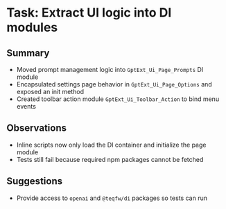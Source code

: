 # Task: Extract UI logic into DI modules

## Summary
- Moved prompt management logic into `GptExt_Ui_Page_Prompts` DI module
- Encapsulated settings page behavior in `GptExt_Ui_Page_Options` and exposed an init method
- Created toolbar action module `GptExt_Ui_Toolbar_Action` to bind menu events

## Observations
- Inline scripts now only load the DI container and initialize the page module
- Tests still fail because required npm packages cannot be fetched

## Suggestions
- Provide access to `openai` and `@teqfw/di` packages so tests can run
